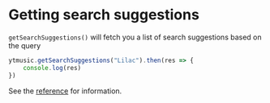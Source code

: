 # Getting search suggestions

`getSearchSuggestions()` will fetch you a list of search suggestions based on the query

```ts
ytmusic.getSearchSuggestions("Lilac").then(res => {
	console.log(res)
})
```

See the [reference](../../references/ytmusic/getSearchSuggestions.html) for information.
